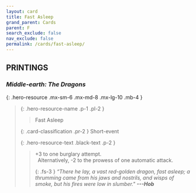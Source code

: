 ```yaml
---
layout: card
title: Fast Asleep
grand_parent: Cards
parent: F
search_exclude: false
nav_exclude: false
permalink: /cards/fast-asleep/
---
```


## PRINTINGS


### _Middle-earth: The Dragons_

{: .hero-resource .mx-sm-6 .mx-md-8 .mx-lg-10 .mb-4 }
> {: .hero-resource-name .p-1 .pl-2 }
> > <div class="card-mp"></div>
> > <div class="card-name">Fast Asleep</div>
>
> {: .card-classification .pr-2 }
> Short-event
>
> {: .hero-resource-text .black-text .p-2 }
> > +3 to one burglary attempt. <br>&ensp;Alternatively, -2 to the prowess of one automatic attack.   
> > 
> > {: .fs-3 } 
> > _“There he lay, a vast red-golden dragon, fast asleep; a thrumming came from his jaws and nostrils, and wisps of smoke, but his fires were low in slumber."_  ***---&#65279;Hob***
> 
